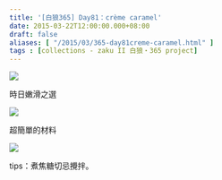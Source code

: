 ```yaml
---
title: '[白狼365] Day81：crème caramel'
date: 2015-03-22T12:00:00.000+08:00
draft: false
aliases: [ "/2015/03/365-day81creme-caramel.html" ]
tags : [collections - zaku II 白狼・365 project]
---
```


[![](https://farm9.staticflickr.com/8568/15570837974_421961d5a8_z.jpg)](https://farm9.staticflickr.com/8568/15570837974_421961d5a8_z.jpg)

時日嫩滑之選  

[![](https://farm8.staticflickr.com/7487/16007446267_40821e559c_z.jpg)](https://farm8.staticflickr.com/7487/16007446267_40821e559c_z.jpg)

超簡單的材料  

[![](https://farm9.staticflickr.com/8599/16193207715_852b98a168_z.jpg)](https://farm9.staticflickr.com/8599/16193207715_852b98a168_z.jpg)

tips：煮焦糖切忌攪拌。